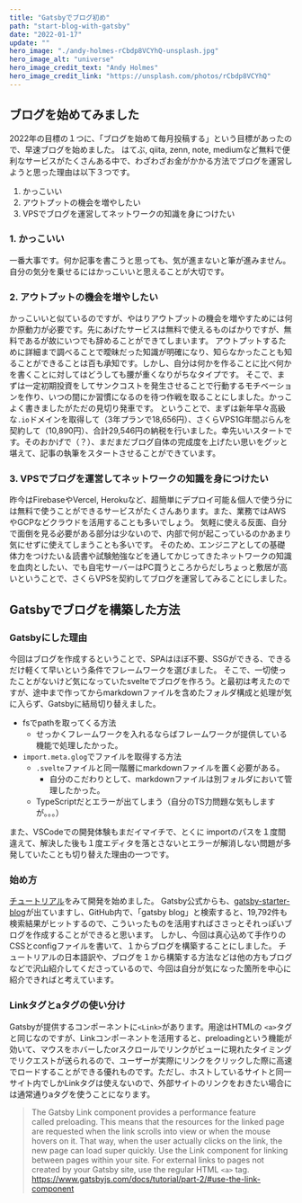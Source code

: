 ```yaml
---
title: "Gatsbyでブログ初め"
path: "start-blog-with-gatsby"
date: "2022-01-17"
update: ""
hero_image: "./andy-holmes-rCbdp8VCYhQ-unsplash.jpg"
hero_image_alt: "universe"
hero_image_credit_text: "Andy Holmes"
hero_image_credit_link: "https://unsplash.com/photos/rCbdp8VCYhQ"
---
```


## ブログを始めてみました
2022年の目標の１つに、「ブログを始めて毎月投稿する」という目標があったので、早速ブログを始めました。
はてぶ, qiita, zenn, note, mediumなど無料で便利なサービスがたくさんある中で、わざわざお金がかかる方法でブログを運営しようと思った理由は以下３つです。

1. かっこいい
2. アウトプットの機会を増やしたい
3. VPSでブログを運営してネットワークの知識を身につけたい

### 1. かっこいい
一番大事です。何か記事を書こうと思っても、気が進まないと筆が進みません。
自分の気分を乗せるにはかっこいいと思えることが大切です。

### 2. アウトプットの機会を増やしたい
かっこいいと似ているのですが、やはりアウトプットの機会を増やすためには何か原動力が必要です。先にあげたサービスは無料で使えるものばかりですが、無料であるが故にいつでも辞めることができてしまいます。
アウトプットするために詳細まで調べることで曖昧だった知識が明確になり、知らなかったことも知ることができることは百も承知です。しかし、自分は何かを作ることに比べ何かを書くことに対してはどうしても腰が重くなりがちなタイプです。
そこで、まずは一定初期投資をしてサンクコストを発生させることで行動するモチベーションを作り、いつの間にか習慣になるのを待つ作戦を取ることにしました。かっこよく書きましたがただの見切り発車です。
ということで、まずは新年早々高級な`.io`ドメインを取得して（3年プランで18,656円）、さくらVPS1G年間ぷらんを契約して（10,890円）、合計29,546円の納税を行いました。幸先いいスタートです。そのおかげで（？）、まだまだブログ自体の完成度を上げたい思いをグッと堪えて、記事の執筆をスタートさせることができています。

### 3. VPSでブログを運営してネットワークの知識を身につけたい
昨今はFirebaseやVercel, Herokuなど、超簡単にデプロイ可能＆個人で使う分には無料で使うことができるサービスがたくさんあります。また、業務ではAWSやGCPなどクラウドを活用することも多いでしょう。
気軽に使える反面、自分で面倒を見る必要がある部分は少ないので、内部で何が起こっているのかあまり気にせずに使えてしまうことも多いです。
そのため、エンジニアとしての基礎体力をつけたい＆読書や試験勉強などを通してかじってきたネットワークの知識を血肉としたい、でも自宅サーバーはPC買うところからだしちょっと敷居が高いということで、さくらVPSを契約してブログを運営してみることにしました。

## Gatsbyでブログを構築した方法
### Gatsbyにした理由
今回はブログを作成するということで、SPAはほぼ不要、SSGができる、できるだけ軽くて早いという条件でフレームワークを選びました。
そこで、一切使ったことがないけど気になっていたsvelteでブログを作ろう。と最初は考えたのですが、途中まで作ってからmarkdownファイルを含めたフォルダ構成と処理が気に入らず、Gatsbyに結局切り替えました。
- fsでpathを取ってくる方法
  - せっかくフレームワークを入れるならばフレームワークが提供している機能で処理したかった。
- `import.meta.glog`でファイルを取得する方法
  - `.svelte`ファイルと同一階層にmarkdownファイルを置く必要がある。
    - 自分のこだわりとして、markdownファイルは別フォルダにおいて管理したかった。
  - TypeScriptだとエラーが出てしまう（自分のTS力問題な気もしますが。。。）

また、VSCodeでの開発体験もまだイマイチで、とくに importのパスを１度間違えて、解決した後も１度エディタを落とさないとエラーが解消しない問題が多発していたことも切り替えた理由の一つです。

### 始め方
[チュートリアル](https://www.gatsbyjs.com/docs/tutorial/)をみて開発を始めました。
Gatsby公式からも、[gatsby-starter-blog](https://github.com/gatsbyjs/gatsby-starter-blog)が出ていますし、GitHub内で、「gatsby blog」と検索すると、19,792件も検索結果がヒットするので、こういったものを活用すればささっとそれっぽいブログを作成することができると思います。
しかし、今回は真心込めて手作りのCSSとconfigファイルを書いて、１からブログを構築することにしました。
チュートリアルの日本語訳や、ブログを１から構築する方法などは他の方もブログなどで沢山紹介してくださっているので、今回は自分が気になった箇所を中心に紹介できればと考えています。

### Linkタグとaタグの使い分け
Gatsbyが提供するコンポーネントに`<Link>`があります。用途はHTMLの `<a>`タグと同じなのですが、Linkコンポーネントを活用すると、preloadingという機能が効いて、マウスをホバーしたorスクロールでリンクがビューに現れたタイミングでリクエストが送られるので、ユーザーが実際にリンクをクリックした際に高速でロードすることができる優れものです。ただし、ホストしているサイトと同一サイト内でしかLinkタグは使えないので、外部サイトのリンクをおきたい場合には通常通りaタグを使うことになります。

>The Gatsby Link component provides a performance feature called preloading. This means that the resources for the linked page are requested when the link scrolls into view or when the mouse hovers on it. That way, when the user actually clicks on the link, the new page can load super quickly.
Use the Link component for linking between pages within your site. For external links to pages not created by your Gatsby site, use the regular HTML `<a>` tag.
https://www.gatsbyjs.com/docs/tutorial/part-2/#use-the-link-component


